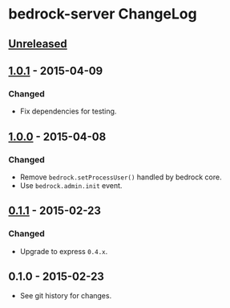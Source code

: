 # bedrock-server ChangeLog

## [Unreleased]

## [1.0.1] - 2015-04-09

### Changed
- Fix dependencies for testing.

## [1.0.0] - 2015-04-08

### Changed
- Remove `bedrock.setProcessUser()` handled by bedrock core.
- Use `bedrock.admin.init` event.

## [0.1.1] - 2015-02-23

### Changed
- Upgrade to express `0.4.x`.

## 0.1.0 - 2015-02-23

- See git history for changes.

[Unreleased]: https://github.com/digitalbazaar/bedrock-server/compare/1.0.1...HEAD
[1.0.1]: https://github.com/digitalbazaar/bedrock-server/compare/1.0.0...1.0.1
[1.0.0]: https://github.com/digitalbazaar/bedrock-server/compare/0.1.1...1.0.0
[0.1.1]: https://github.com/digitalbazaar/bedrock-server/compare/0.1.0...0.1.1
